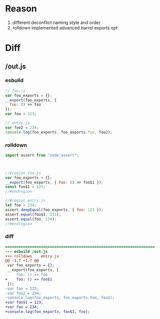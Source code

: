 # Reason
1. different deconflict naming style and order 
2. rolldown implemented advanced barrel exports opt
# Diff
## /out.js
### esbuild
```js
// foo.js
var foo_exports = {};
__export(foo_exports, {
  foo: () => foo
});
var foo = 123;

// entry.js
var foo2 = 234;
console.log(foo_exports, foo_exports.foo, foo2);
```
### rolldown
```js
import assert from "node:assert";



//#region foo.js
var foo_exports = {};
__export(foo_exports, { foo: () => foo$1 });
const foo$1 = 123;
//#endregion

//#region entry.js
let foo = 234;
assert.deepEqual(foo_exports, { foo: 123 });
assert.equal(foo$1, 123);
assert.equal(foo, 234);
//#endregion

```
### diff
```diff
===================================================================
--- esbuild	/out.js
+++ rolldown	entry.js
@@ -1,7 +1,7 @@
 var foo_exports = {};
 __export(foo_exports, {
-    foo: () => foo
+    foo: () => foo$1
 });
-var foo = 123;
-var foo2 = 234;
-console.log(foo_exports, foo_exports.foo, foo2);
+var foo$1 = 123;
+var foo = 234;
+console.log(foo_exports, foo$1, foo);

```
